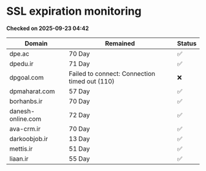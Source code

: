 # SSL expiration monitoring

**Checked on 2025-09-23 04:42**

| Domain | Remained | Status       |
|--------|----------|--------------|
| dpe.ac     | 70 Day   | ✅ |
| dpedu.ir     | 71 Day   | ✅ |
| dpgoal.com     | Failed to connect: Connection timed out (110)       | ❌ |
| dpmaharat.com     | 57 Day   | ✅ |
| borhanbs.ir     | 70 Day   | ✅ |
| danesh-online.com     | 72 Day   | ✅ |
| ava-crm.ir     | 70 Day   | ✅ |
| darkoobjob.ir     | 13 Day   | ✅ |
| mettis.ir     | 51 Day   | ✅ |
| liaan.ir     | 55 Day   | ✅ |
